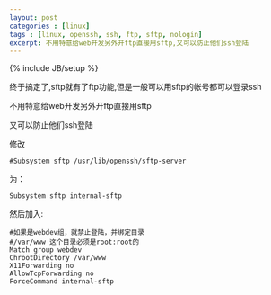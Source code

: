 ```yaml
---
layout: post
categories : [linux]
tags : [linux, openssh, ssh, ftp, sftp, nologin]
excerpt: 不用特意给web开发另外开ftp直接用sftp,又可以防止他们ssh登陆
---
```

{% include JB/setup %}

终于搞定了,sftp就有了ftp功能,但是一般可以用sftp的帐号都可以登录ssh

不用特意给web开发另外开ftp直接用sftp

又可以防止他们ssh登陆

修改

    #Subsystem sftp /usr/lib/openssh/sftp-server
为：

    Subsystem sftp internal-sftp

然后加入:

    #如果是webdev组，就禁止登陆，并绑定目录
    #/var/www 这个目录必须是root:root的
    Match group webdev
    ChrootDirectory /var/www
    X11Forwarding no
    AllowTcpForwarding no
    ForceCommand internal-sftp